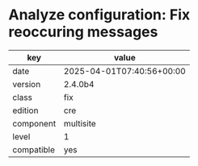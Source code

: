 [//]: # (werk v2)
# Analyze configuration: Fix reoccuring messages

key        | value
---------- | ---
date       | 2025-04-01T07:40:56+00:00
version    | 2.4.0b4
class      | fix
edition    | cre
component  | multisite
level      | 1
compatible | yes


